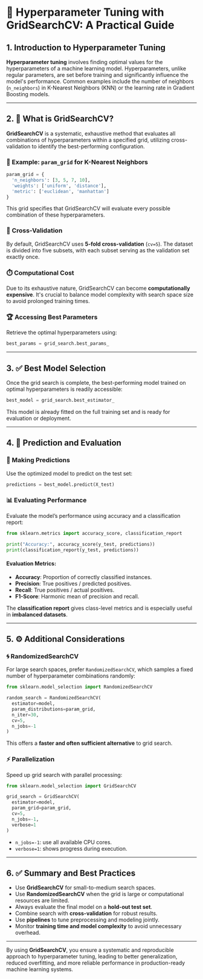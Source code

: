 # 🔹 Hyperparameter Tuning with GridSearchCV: A Practical Guide

## 1. Introduction to Hyperparameter Tuning

**Hyperparameter tuning** involves finding optimal values for the hyperparameters of a machine learning model. Hyperparameters, unlike regular parameters, are set before training and significantly influence the model's performance. Common examples include the number of neighbors (`n_neighbors`) in K-Nearest Neighbors (KNN) or the learning rate in Gradient Boosting models.

---

## 2. 📌 What is GridSearchCV?

**GridSearchCV** is a systematic, exhaustive method that evaluates all combinations of hyperparameters within a specified grid, utilizing cross-validation to identify the best-performing configuration.

### 🔧 Example: `param_grid` for K-Nearest Neighbors

```python
param_grid = {
  'n_neighbors': [3, 5, 7, 10],
  'weights': ['uniform', 'distance'],
  'metric': ['euclidean', 'manhattan']
}
```

This grid specifies that GridSearchCV will evaluate every possible combination of these hyperparameters.

### 🔄 Cross-Validation

By default, GridSearchCV uses **5-fold cross-validation** (`cv=5`). The dataset is divided into five subsets, with each subset serving as the validation set exactly once.

### ⏱️ Computational Cost

Due to its exhaustive nature, GridSearchCV can become **computationally expensive**. It's crucial to balance model complexity with search space size to avoid prolonged training times.

### 🏆 Accessing Best Parameters

Retrieve the optimal hyperparameters using:

```python
best_params = grid_search.best_params_
```

---

## 3. ✅ Best Model Selection

Once the grid search is complete, the best-performing model trained on optimal hyperparameters is readily accessible:

```python
best_model = grid_search.best_estimator_
```

This model is already fitted on the full training set and is ready for evaluation or deployment.

---

## 4. 🧪 Prediction and Evaluation

### 🔮 Making Predictions

Use the optimized model to predict on the test set:

```python
predictions = best_model.predict(X_test)
```

### 📊 Evaluating Performance

Evaluate the model’s performance using accuracy and a classification report:

```python
from sklearn.metrics import accuracy_score, classification_report

print("Accuracy:", accuracy_score(y_test, predictions))
print(classification_report(y_test, predictions))
```

#### Evaluation Metrics:

- **Accuracy**: Proportion of correctly classified instances.
- **Precision**: True positives / predicted positives.
- **Recall**: True positives / actual positives.
- **F1-Score**: Harmonic mean of precision and recall.

The **classification report** gives class-level metrics and is especially useful in **imbalanced datasets**.

---

## 5. ⚙️ Additional Considerations

### 🌀 RandomizedSearchCV

For large search spaces, prefer `RandomizedSearchCV`, which samples a fixed number of hyperparameter combinations randomly:

```python
from sklearn.model_selection import RandomizedSearchCV

random_search = RandomizedSearchCV(
  estimator=model,
  param_distributions=param_grid,
  n_iter=30,
  cv=5,
  n_jobs=-1
)
```

This offers a **faster and often sufficient alternative** to grid search.

### ⚡ Parallelization

Speed up grid search with parallel processing:

```python
from sklearn.model_selection import GridSearchCV

grid_search = GridSearchCV(
  estimator=model,
  param_grid=param_grid,
  cv=5,
  n_jobs=-1,
  verbose=1
)
```

- `n_jobs=-1`: use all available CPU cores.
- `verbose=1`: shows progress during execution.

---

## 6. ✅ Summary and Best Practices

- Use **GridSearchCV** for small-to-medium search spaces.
- Use **RandomizedSearchCV** when the grid is large or computational resources are limited.
- Always evaluate the final model on a **hold-out test set**.
- Combine search with **cross-validation** for robust results.
- Use **pipelines** to tune preprocessing and modeling jointly.
- Monitor **training time and model complexity** to avoid unnecessary overhead.

---

By using **GridSearchCV**, you ensure a systematic and reproducible approach to hyperparameter tuning, leading to better generalization, reduced overfitting, and more reliable performance in production-ready machine learning systems.
```